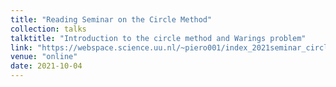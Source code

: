 ```yaml
---
title: "Reading Seminar on the Circle Method"
collection: talks
talktitle: "Introduction to the circle method and Warings problem"
link: "https://webspace.science.uu.nl/~piero001/index_2021seminar_circle_method.html"
venue: "online"
date: 2021-10-04
---
```

